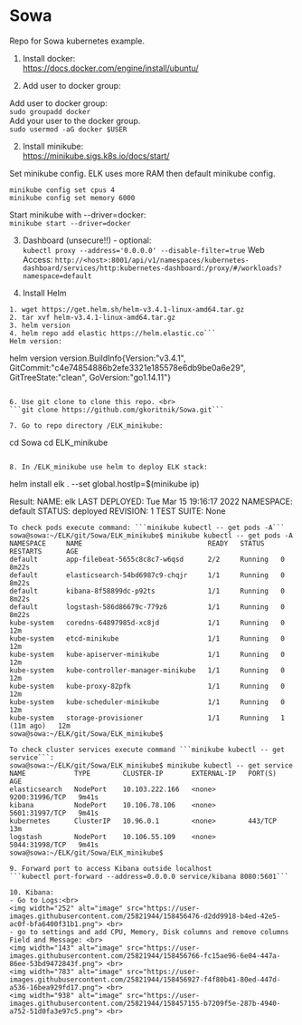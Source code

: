 # Sowa
Repo for Sowa kubernetes example.

1. Install docker: <br>
https://docs.docker.com/engine/install/ubuntu/

2. Add user to docker group: 

Add user to docker group: <br>
```sudo groupadd docker``` <br>
Add your user to the docker group. <br>
```sudo usermod -aG docker $USER```

2. Install minikube: <br>
https://minikube.sigs.k8s.io/docs/start/

Set minikube config. ELK uses more RAM then default minikube config.
```
minikube config set cpus 4
minikube config set memory 6000
```
Start minikube with --driver=docker: <br>
```minikube start --driver=docker```

3. Dashboard (unsecure!!) - optional: <br>
```kubectl proxy --address='0.0.0.0' --disable-filter=true```
Web Access:
```http://<host>:8001/api/v1/namespaces/kubernetes-dashboard/services/http:kubernetes-dashboard:/proxy/#/workloads?namespace=default```

4. Install Helm <br>
```
1. wget https://get.helm.sh/helm-v3.4.1-linux-amd64.tar.gz
2. tar xvf helm-v3.4.1-linux-amd64.tar.gz
3. helm version
4. helm repo add elastic https://helm.elastic.co```
Helm version:
```
 helm version
version.BuildInfo{Version:"v3.4.1", GitCommit:"c4e74854886b2efe3321e185578e6db9be0a6e29", GitTreeState:"clean", GoVersion:"go1.14.11"}
```

6. Use git clone to clone this repo. <br>
```git clone https://github.com/gkoritnik/Sowa.git```

7. Go to repo directory /ELK_minikube:
```
cd Sowa
cd ELK_minikube
```

8. In /ELK_minikube use helm to deploy ELK stack:
```
helm install elk . --set global.hostIp=$(minikube ip)

Result:
NAME: elk
LAST DEPLOYED: Tue Mar 15 19:16:17 2022
NAMESPACE: default
STATUS: deployed
REVISION: 1
TEST SUITE: None

```
To check pods execute command: ```minikube kubectl -- get pods -A```
sowa@sowa:~/ELK/git/Sowa/ELK_minikube$ minikube kubectl -- get pods -A
NAMESPACE     NAME                               READY   STATUS    RESTARTS      AGE
default       app-filebeat-5655c8c8c7-w6qsd      2/2     Running   0             8m22s
default       elasticsearch-54bd6987c9-chqjr     1/1     Running   0             8m22s
default       kibana-8f58899dc-p92ts             1/1     Running   0             8m22s
default       logstash-586d86679c-779z6          1/1     Running   0             8m22s
kube-system   coredns-64897985d-xc8jd            1/1     Running   0             12m
kube-system   etcd-minikube                      1/1     Running   0             12m
kube-system   kube-apiserver-minikube            1/1     Running   0             12m
kube-system   kube-controller-manager-minikube   1/1     Running   0             12m
kube-system   kube-proxy-82pfk                   1/1     Running   0             12m
kube-system   kube-scheduler-minikube            1/1     Running   0             12m
kube-system   storage-provisioner                1/1     Running   1 (11m ago)   12m
sowa@sowa:~/ELK/git/Sowa/ELK_minikube$

To check cluster services execute command ```minikube kubectl -- get service```:
sowa@sowa:~/ELK/git/Sowa/ELK_minikube$ minikube kubectl -- get service
NAME            TYPE        CLUSTER-IP       EXTERNAL-IP   PORT(S)          AGE
elasticsearch   NodePort    10.103.222.166   <none>        9200:31996/TCP   9m41s
kibana          NodePort    10.106.78.106    <none>        5601:31997/TCP   9m41s
kubernetes      ClusterIP   10.96.0.1        <none>        443/TCP          13m
logstash        NodePort    10.106.55.109    <none>        5044:31998/TCP   9m41s
sowa@sowa:~/ELK/git/Sowa/ELK_minikube$

9. Forward port to access Kibana outside localhost
```kubectl port-forward --address=0.0.0.0 service/kibana 8080:5601```

10. Kibana:
- Go to Logs:<br>
<img width="252" alt="image" src="https://user-images.githubusercontent.com/25821944/158456476-d2dd9918-b4ed-42e5-ac0f-bfa6400f31b1.png"> <br>
- go to settings and add CPU, Memory, Disk columns and remove columns Field and Message: <br>
<img width="143" alt="image" src="https://user-images.githubusercontent.com/25821944/158456766-fc15ae96-6e04-447a-86ee-53bd9472843f.png"> <br>
<img width="783" alt="image" src="https://user-images.githubusercontent.com/25821944/158456927-f4f80b41-80ed-447d-a536-16bea929fd17.png"> <br>
<img width="938" alt="image" src="https://user-images.githubusercontent.com/25821944/158457155-b7209f5e-287b-4940-a752-51d0fa3e97c5.png"> <br>



